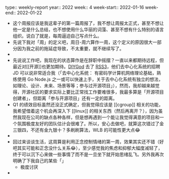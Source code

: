 type:: weekly-report
year:: 2022
week:: 4
week-start:: 2022-01-16
week-end:: 2022-01-22

- 这个周报应该是我这辈子的第一篇周报了，我不想让周报太正式，甚至不想让他一定是什么总结，也不想使用什么华丽的词藻、甚至不想有什么特别的语言组织。说白了就是，每周逼迫自己写点什么。
- 先说下我对「周」的定义吧，周日-周六算作一周，这个定义的原因很大一部分因为我之前的拖延症导致，不太重要，就不继续写了。
-
- 先说说工作吧，我现在的状态算作是在辞职中摇摆？一直以来都期待远程，但最近对[[开源]]也更加期待。[DIYGod](https://diygod.me/job/) 去了 [RSS3](https://diygod.me/job/)，他们去中心化系统的招聘 JD 可以说非常适合我（「去中心化系统： 有密码学计算机网络理论基础，熟练使用 Go Node.js 之一或可以快速上手，关于去中心化系统有独立的想法，如理论、设计、未来、场景等等；参与过开源项目」），然而，我却越来越觉得，开源社区的要求实际上要比正常找工作要难很多，我最多算是「开源项目创建者」，但距离「参与开源项目」还有一定的距离。
- Q1 的绩效目标虽然还没正式确定，但我觉得应该是 [[cgroup]] 相关的功能，我希望借着这个机会再深入下 [[linux]] 的相关东西（然后再离开？），因为虽然我现在公司的缺点各种各样，但是想再遇到一个能让我觉得满意的项目和一个氛围极度友好的团队估计会很难了。所以，安心去做吧，就算这次错过了金三银四，不还有金九银十？多刷刷算法，WLB 的可能性更大点😂
-
- 回过来谈谈生活，这周算是利用正念控制情绪的第一周，效果其实还不错（好吧其实可能和正念没什么关系😂），至少感觉我的焦虑和抑郁大幅度减轻了，终于可以沉下心来做一些事情了而不是一旦坐下就开始思绪乱飞。另外我再次明确了下我自己的某些「」
	- 极度讨厌
-
